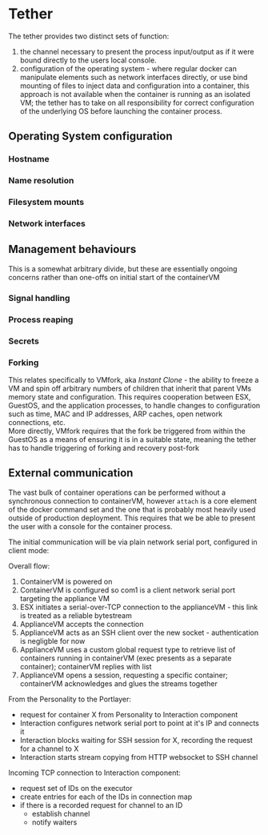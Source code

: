 # Tether

The tether provides two distinct sets of function:

1. the channel necessary to present the process input/output as if it were bound directly to the users local console.
2. configuration of the operating system - where regular docker can manipulate elements such as network interfaces directly, or use bind mounting of files to inject data and configuration into a container, this approach is not available when the container is running as an isolated VM; the tether has to take on all responsibility for correct configuration of the underlying OS before launching the container process.

## Operating System configuration

### Hostname

### Name resolution

### Filesystem mounts

### Network interfaces


## Management behaviours
This is a somewhat arbitrary divide, but these are essentially ongoing concerns rather than one-offs on initial start of the containerVM

### Signal handling

### Process reaping

### Secrets

### Forking
This relates specifically to VMfork, aka _Instant Clone_ - the ability to freeze a VM and spin off arbitrary numbers of children that inherit that parent VMs memory state and configuration. This requires cooperation between ESX, GuestOS, and the application processes, to handle changes to configuration such as time, MAC and IP addresses, ARP caches, open network connections, etc.  
More directly, VMfork requires that the fork be triggered from within the GuestOS as a means of ensuring it is in a suitable state, meaning the tether has to handle triggering of forking and recovery post-fork


## External communication
The vast bulk of container operations can be performed without a synchronous connection to containerVM, however `attach` is a core element of the docker command set and the one that is probably most heavily used outside of production deployment. This requires that we be able to present the user with a console for the container process.

The initial communication will be via plain network serial port, configured in client mode:

Overall flow:
1. ContainerVM is powered on
2. ContainerVM is configured so com1 is a client network serial port targeting the appliance VM
2. ESX initiates a serial-over-TCP connection to the applianceVM - this link is treated as a reliable bytestream
3. ApplianceVM accepts the connection
4. ApplianceVM acts as an SSH client over the new socket - authentication is negligble for now
5. ApplianceVM uses a custom global request type to retrieve list of containers running in containerVM (exec presents as a separate container); containerVM replies with list
6. ApplianceVM opens a session, requesting a specific container; containerVM acknowledges and glues the streams together


From the Personality to the Portlayer:
* request for container X from Personality to Interaction component
* Interaction configures network serial port to point at it's IP and connects it
* Interaction blocks waiting for SSH session for X, recording the request for a channel to X
* Interaction starts stream copying from HTTP websocket to SSH channel

Incoming TCP connection to Interaction component:
* request set of IDs on the executor
* create entries for each of the IDs in connection map
* if there is a recorded request for channel to an ID
  * establish channel
  * notify waiters
